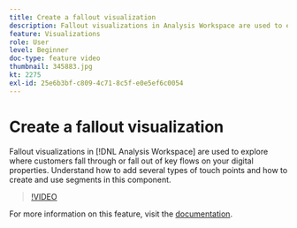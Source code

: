 ```yaml
---
title: Create a fallout visualization
description: Fallout visualizations in Analysis Workspace are used to explore where customers fall through or fall out of key flows on your digital properties. Understand how to add several types of touch points and how to create and use segments in this component.
feature: Visualizations
role: User
level: Beginner
doc-type: feature video
thumbnail: 345883.jpg
kt: 2275
exl-id: 25e6b3bf-c809-4c71-8c5f-e0e5ef6c0054
---
```

# Create a fallout visualization

Fallout visualizations in [!DNL Analysis Workspace] are used to explore where customers fall through or fall out of key flows on your digital properties. Understand how to add several types of touch points and how to create and use segments in this component.

>[!VIDEO](https://video.tv.adobe.com/v/345883/?quality=12)

For more information on this feature, visit the [documentation](https://experienceleague.adobe.com/docs/analytics/analyze/analysis-workspace/visualizations/fallout/fallout-flow.html?lang=en).